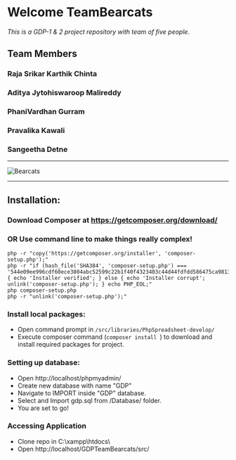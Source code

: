 # Welcome TeamBearcats
_This is a GDP-1 &amp; 2 project repository with team of five people._
## Team Members
### Raja Srikar Karthik Chinta
### Aditya Jytohiswaroop Malireddy 
### PhaniVardhan Gurram
### Pravalika Kawali
### Sangeetha Detne
***
![Bearcats](https://github.com/crskarthik/TeamBearcats/blob/master/Images/bearcat.jpg)
***
## Installation:
### Download Composer at https://getcomposer.org/download/
### OR Use command line to make things really complex!
```CLI
php -r "copy('https://getcomposer.org/installer', 'composer-setup.php');"
php -r "if (hash_file('SHA384', 'composer-setup.php') === '544e09ee996cdf60ece3804abc52599c22b1f40f4323403c44d44fdfdd586475ca9813a858088ffbc1f233e9b180f061') { echo 'Installer verified'; } else { echo 'Installer corrupt'; unlink('composer-setup.php'); } echo PHP_EOL;"
php composer-setup.php
php -r "unlink('composer-setup.php');"
```
### Install local packages:
* Open command prompt in ```/src/libraries/PhpSpreadsheet-develop/```
* Execute composer command (```composer install ```) to download and install required packages for project.
### Setting up database:
* Open http://localhost/phpmyadmin/
* Create new database with name "GDP"
* Navigate to IMPORT inside "GDP" database.
* Select and Import gdp.sql from /Database/ folder.
* You are set to go!
### Accessing Application
* Clone repo in C:\xampp\htdocs\
* Open http://localhost/GDPTeamBearcats/src/
